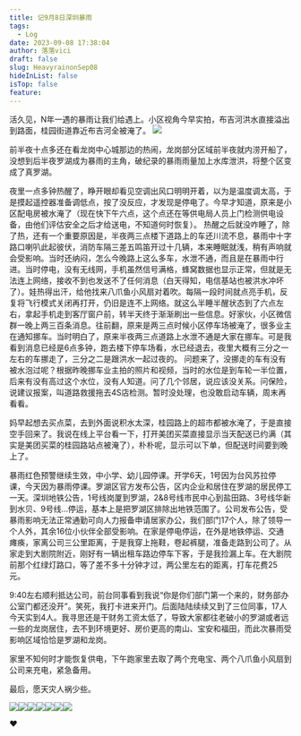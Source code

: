 ```yaml
---
title: 记9月8日深圳暴雨
tags:
  - Log
date: 2023-09-08 17:38:04
author: 落落vici
draft: false
slug: HeavyrainonSep08
hideInList: false
isTop: false
feature:
---
```

活久见，N年一遇的暴雨让我们给遇上。小区视角今早实拍，布吉河洪水直接溢出到路面，桂园街道靠近布吉河全被淹了。 
![](https://raw.githubusercontent.com/cosine00/Image/main/202309081808924.jpg)

前半夜十点多还在看龙岗中心城那边的热闹，龙岗部分区域前半夜就内涝开船了，没想到后半夜罗湖成为暴雨的主角，破纪录的暴雨雨量加上水库泄洪，将整个区变成了真罗湖。

夜里一点多钟热醒了，睁开眼却看见空调出风口明明开着，以为是温度调太高，于是摸起遥控器准备调低点，按了没反应，才发现是停电了。今早才知道，原来是小区配电房被水淹了（现在快下午六点，这个点还在等供电局人员上门检测供电设备，由他们评估安全之后才给送电，不知道何时恢复）。 热醒之后就没咋睡了，除了热，还有一个重要原因是，半夜两三点楼下道路上的车还川流不息，暴雨中十字路口喇叭此起彼伏，消防车隔三差五鸣笛开过十几辆，本来睡眠就浅，稍有声响就会受影响。当时还纳闷，怎么今晚路上这么多车，水泄不通，而且是在暴雨中行进。当时停电，没有无线网，手机虽然信号满格，蜂窝数据也显示正常，但就是无法连上网络，接收不到也发送不了任何消息（白天得知，电信基站也被洪水冲坏了）。娃热得出汗，给他找来八爪鱼小风扇对着吹。每隔一段时间就点亮手机，反复将飞行模式关闭再打开，仍旧是连不上网络。就这么半睡半醒状态到了六点左右，拿起手机走到客厅窗户前，转半天终于渐渐刷出一些信息。好家伙，小区微信群一晚上两三百条消息。往前翻，原来是两三点时候小区停车场被淹了，很多业主在通知挪车。当时明白了，原来半夜两三点道路上水泄不通是大家在挪车。可是我看到消息已经是6点多钟，跑去楼下停车场看，水已经退去，夜里大概有三分之一左右的车挪走了，三分之二是跟洪水一起过夜的。 问题来了，没挪走的车有没有被水泡过呢？根据昨晚挪车业主拍的照片和视频，当时的水位是到车轮一半位置，后来有没有高过这个水位，没有人知道。问了几个邻居，说应该没关系。问保险，说建议报案，叫道路救援拖去4S店检测。暂时没处理，也没敢启动车辆，周末再看看。

妈早起想去买点菜，去到外面说积水太深，桂园路上的超市都被水淹了，于是直接空手回来了。我说在线上平台看一下，打开美团买菜直接显示当天配送已约满（其实是美团买菜的桂园路站点被淹了），朴朴呢，显示可以下单，但配送时间要到晚上了。

暴雨红色预警继续生效，中小学、幼儿园停课。开学6天，1号因为台风苏拉停课，今天因为暴雨停课。罗湖区官方发布公告，区内企业和居住在罗湖的居民停工一天。深圳地铁公告，1号线岗厦到罗湖，2&8号线市民中心到盐田路、3号线华新到水贝、9号线...停运，基本上是把罗湖区排除出地铁范围了。公司发布公告，受暴雨影响无法正常通勤可向人力报备申请居家办公，我们部门17个人，除了领导一个人外，其余16位小伙伴全部受影响。在家是停电停运，在外是地铁停运、交通瘫痪，家离公司三公里距离，于是我穿上拖鞋，卷起裤腿，准备走路到公司了。从家走到大剧院附近，刚好有一辆出租车路边停车下客，于是我捡漏上车。在大剧院前那个红绿灯路口，等了差不多十分钟才过，两公里左右的距离，打车花费25元。

9:40左右顺利抵达公司，前台同事看到我说“你是你们部门第一个来的，财务部办公室门都还没开”。笑死，我打卡进来开门。后面陆陆续续又到了三位同事，17人今天实到4人。我寻思还是干财务工资太低了，导致大家都往老破小的罗湖或者远一些的龙岗居住，去不到环境更好、房价更高的南山、宝安和福田，而此次暴雨受影响区域恰恰是罗湖和龙岗。

家里不知何时才能恢复供电，下午跑家里去取了两个充电宝、两个八爪鱼小风扇到公司来充电，紧急备用。

最后，愿天灾人祸少些。

<gallery>![](https://raw.githubusercontent.com/cosine00/Image/main/202309081808926.jpg)![](https://raw.githubusercontent.com/cosine00/Image/main/202309081808927.jpg)![](https://raw.githubusercontent.com/cosine00/Image/main/202309081808928.jpg)![](https://raw.githubusercontent.com/cosine00/Image/main/202309081808929.jpg)![](https://raw.githubusercontent.com/cosine00/Image/main/202309081808930.jpg)![](https://raw.githubusercontent.com/cosine00/Image/main/202309081808931.jpg)![](https://raw.githubusercontent.com/cosine00/Image/main/202309081808932.jpg)<gallery>



❤